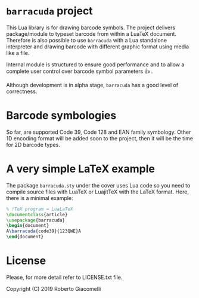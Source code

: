 # `barracuda` project

This Lua library is for drawing barcode symbols. The project delivers
package/module to typeset barcode from within a LuaTeX document. Therefore is
also possible to use `barracuda` with a Lua standalone interpreter and drawing
barcode with different graphic format using media like a file.

Internal module is structured to ensure good performance and to allow a
complete user control over barcode symbol parameters :thumbsup: .

Although development is in alpha stage, `barracuda` has a good level of
correctness.

# Barcode symbologies

So far, are supported Code 39, Code 128 and EAN family symbology. Other 1D
encoding format will be added soon to the project, then it will be the time for
2D barcode types.

# A very simple LaTeX example

The package `barracuda.sty` under the cover uses Lua code so you need to compile
source files with LuaTeX or LuajitTeX with the LaTeX format. Here, there is a
minimal example:

```latex
% !TeX program = LuaLaTeX
\documentclass{article}
\usepackage{barracuda}
\begin{document}
A\barracuda{code39}{123QWE}A
\end{document}
```

# License

Please, for more detail refer to LICENSE.txt file.

Copyright (C) 2019 Roberto Giacomelli
